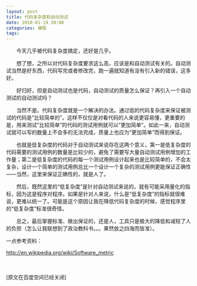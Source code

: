 ```yaml
---
layout: post
title: 代码复杂度和自动测试
date: 2010-01-19 20:00
categories: 编程
tags: 
---
```



　　今天几乎被代码复杂度搞定，还好是几乎。

　　想了想，之所以对代码复杂度要求这么高，应该是和自动测试有关的。自动测试当然是好东西，代码写完或者修改完，跑一遍就知道有没有引入新的错误，这多好。

<!-- more -->



　　好归好，但是自动测试也是代码，自动测试的质量怎么保证？再引入一个自动测试的自动测试吗？

　　当然不是。代码复杂度就是一个解决的办法。通过低的代码复杂度来保证被测试的代码是“比较简单的”。这样不仅仅是对看代码的人来说更容易懂，更重要的是，用来测试“比较简单”的代码的测试用例就可以“更加简单”。如此一来，自动测试就可以写的数量上不会多的无法完成，质量上也应为“更加简单”而得到保证。

　　也就是低复杂度的代码对于自动测试来说存在这两个意义，第一是低复杂度的代码需要的测试用例的数量是比较少的，避免了需要写大量自动测试用例增加的工作量；第二是低复杂度的代码的每一个测试用例设计起来也是比较简单的，不会太复杂，设计一个简单的测试用例总比一个设计一个复杂的测试用例更能保证正确性——当然，这里来保证正确性的，就是人了。

　　然后，既然这里的“低复杂度”是针对自动测试来说的，就有可能采用量化的指标，因为这是程序对程序。如果是针对人来说，什么是“低复杂度”的指标就很难说，更难以统一了。可能是这个原因让我在降低代码复杂度的时候，感觉程序里的“低复杂度”标准很奇怪。

　　总之，最后掌握标准、做出保证的，还是人，工具只是极大的降低和减轻了人的负担（怎么让我联想到了政治教科书。。。果然放之四海而皆准）。

一点参考资料：

http://en.wikipedia.org/wiki/Software_metric

　　

[原文在百度空间已经关闭]

